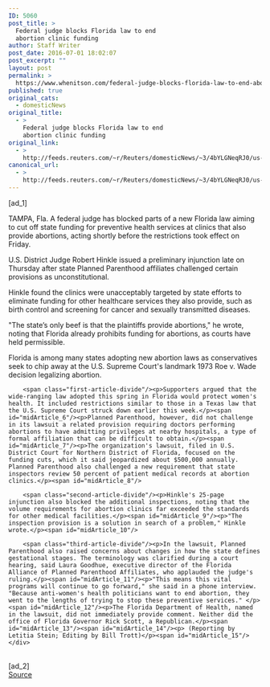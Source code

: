 ```yaml
---
ID: 5060
post_title: >
  Federal judge blocks Florida law to end
  abortion clinic funding
author: Staff Writer
post_date: 2016-07-01 18:02:07
post_excerpt: ""
layout: post
permalink: >
  https://www.whenitson.com/federal-judge-blocks-florida-law-to-end-abortion-clinic-funding/
published: true
original_cats:
  - domesticNews
original_title:
  - >
    Federal judge blocks Florida law to end
    abortion clinic funding
original_link:
  - >
    http://feeds.reuters.com/~r/Reuters/domesticNews/~3/4bYLGNeqRJ0/us-florida-abortion-idUSKCN0ZH5I3
canonical_url:
  - >
    http://feeds.reuters.com/~r/Reuters/domesticNews/~3/4bYLGNeqRJ0/us-florida-abortion-idUSKCN0ZH5I3
---
```

 [ad_1]
<br><div id="articleText">
<span id="midArticle_start"/>

<span id="midArticle_0"/><span class="focusParagraph" readability="6"><p><span class="articleLocation">TAMPA, Fla.</span> A federal judge has blocked parts of a new Florida law aiming to cut off state funding for preventive health services at clinics that also provide abortions, acting shortly before the restrictions took effect on Friday.</p></span><span id="midArticle_1"/><p>U.S. District Judge Robert Hinkle issued a preliminary injunction late on Thursday after state Planned Parenthood affiliates challenged certain provisions as unconstitutional.</p><span id="midArticle_2"/><p>Hinkle found the clinics were unacceptably targeted by state efforts to eliminate funding for other healthcare services they also provide, such as birth control and screening for cancer and sexually transmitted diseases.</p><span id="midArticle_3"/><p>"The state’s only beef is that the plaintiffs provide abortions," he wrote, noting that Florida already prohibits funding for abortions, as courts have held permissible.</p><span id="midArticle_4"/><p>Florida is among many states adopting new abortion laws as conservatives seek to chip away at the U.S. Supreme Court's landmark 1973 Roe v. Wade decision legalizing abortion.</p><span id="midArticle_5"/>
        
        <span class="first-article-divide"/><p>Supporters argued that the wide-ranging law adopted this spring in Florida would protect women's health. It included restrictions similar to those in a Texas law that the U.S. Supreme Court struck down earlier this week.</p><span id="midArticle_6"/><p>Planned Parenthood, however, did not challenge in its lawsuit a related provision requiring doctors performing abortions to have admitting privileges at nearby hospitals, a type of formal affiliation that can be difficult to obtain.</p><span id="midArticle_7"/><p>The organization's lawsuit, filed in U.S. District Court for Northern District of Florida, focused on the funding cuts, which it said jeopardized about $500,000 annually. Planned Parenthood also challenged a new requirement that state inspectors review 50 percent of patient medical records at abortion clinics.</p><span id="midArticle_8"/>
        
        <span class="second-article-divide"/><p>Hinkle's 25-page injunction also blocked the additional inspections, noting that the volume requirements for abortion clinics far exceeded the standards for other medical facilities.</p><span id="midArticle_9"/><p>"The inspection provision is a solution in search of a problem," Hinkle wrote.</p><span id="midArticle_10"/>
        
        <span class="third-article-divide"/><p>In the lawsuit, Planned Parenthood also raised concerns about changes in how the state defines gestational stages. The terminology was clarified during a court hearing, said Laura Goodhue, executive director of the Florida Alliance of Planned Parenthood Affiliates, who applauded the judge's ruling.</p><span id="midArticle_11"/><p>"This means this vital programs will continue to go forward," she said in a phone interview. "Because anti-women's health politicians want to end abortion, they went to the lengths of trying to stop these preventive services." </p><span id="midArticle_12"/><p>The Florida Department of Health, named in the lawsuit, did not immediately provide comment. Neither did the office of Florida Governor Rick Scott, a Republican.</p><span id="midArticle_13"/><span id="midArticle_14"/><p> (Reporting by Letitia Stein; Editing by Bill Trott)</p><span id="midArticle_15"/></div>
<br>[ad_2]
<br><a href="http://feeds.reuters.com/~r/Reuters/domesticNews/~3/4bYLGNeqRJ0/us-florida-abortion-idUSKCN0ZH5I3">Source </a>